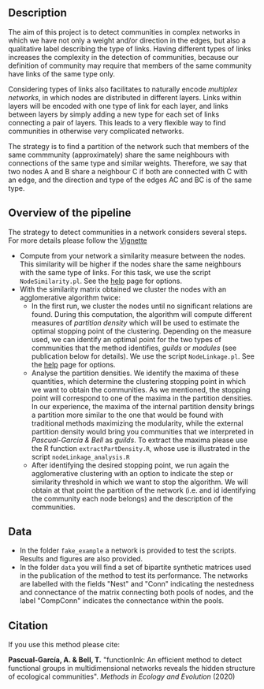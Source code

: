 

## Description

The aim of this project is to detect communities in complex networks in
which we have not only a weight and/or direction in the edges, but also
a qualitative label describing the type of links. Having different types of links
increases the complexity in the detection of communities, because our definition of
community may require that members of the same community have links of the same type only.

Considering types of links also facilitates to naturally encode _multiplex networks_, in which nodes are distributed
in different layers. Links within layers will be encoded with one type of link for each layer, and
links between layers by simply adding a new type for each set of links connecting a pair of layers. This leads
to a very flexible way to find communities in otherwise very complicated networks.

The strategy is to find a partition of the network such that members
of the same commmunity (approximately) share the same neighbours with connections of the same type and similar weights. Therefore, we say that two nodes A and B
share a neighbour C if both are connected with C with an edge, and the
direction and type of the edges AC and BC is of the same type.


## Overview of the pipeline

The strategy to detect communities in a network considers several steps. For more details please follow the [Vignette]()

* Compute from your network a similarity measure between the nodes. This similarity will be  higher if the nodes share the same neighbours with the same type of links. For this task, we use the script  `NodeSimilarity.pl`. See the [help](_pages/help) page for options.
* With the similarity matrix obtained we cluster the nodes with an agglomerative algorithm twice:
    * In the first run, we cluster the nodes until no significant relations are found. During this computation, the algorithm will compute different measures of _partition density_ which will be used to estimate the optimal stopping point of the clustering. Depending on the measure used, we can identify an optimal point for the two types of communities that the method identifies, _guilds_ or  _modules_ (see publication below for details). We use the script `NodeLinkage.pl`. See the [help](_pages/help) page for options.
    * Analyse the partition densities. We identify the maxima of these quantities, which determine the clustering stopping point in which we want to obtain the communities. As we mentioned, the stopping point will correspond to one of the maxima in the partition densities. In our experience, the maxima of the internal partition density brings a partition more similar to the one that would be found with traditional methods maximizing the modularity, while the external partition density would bring you communities that we interpreted in _Pascual-García & Bell_ as _guilds_. To extract the maxima please use the R function  `extractPartDensity.R`, whose use is illustrated in the script `nodeLinkage_analysis.R`
    * After identifying the desired stopping point, we run again the agglomerative clustering with an option to indicate the step or similarity threshold in which we want to stop the algorithm. We will obtain at that point the partition of the network (i.e. and id identifying the community each node belongs) and the description of the communities.


## Data

* In the folder `fake_example` a network is provided to test the scripts. Results and figures are also provided.
* In the folder `data` you will find a set of bipartite synthetic matrices used in the publication of the method to test its performance. The networks are labelled with the fields "Nest" and "Conn" indicating the nestedness and connectance of the matrix connecting both pools of nodes, and the label "CompConn" indicates the connectance within the pools.



## Citation

If you use this method please cite: 

**Pascual-García, A. & Bell, T.** "functionInk: An efficient method to detect functional groups in multidimensional networks reveals the hidden structure of ecological communities". _Methods in Ecology and Evolution_ (2020)



